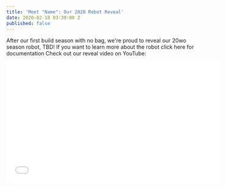 ```yaml
---
title: 'Meet "Name": Our 2020 Robot Reveal'
date: 2020-02-18 03:39:00 Z
published: false
---
```


After our first build season with no bag, we're proud to reveal our 20wo season robot, TBD! If you want to learn more about the robot click here for documentation Check out our reveal video on YouTube:

<iframe width="560" height="315" src="


" frameborder="0" allow="accelerometer; autoplay; encrypted-media; gyroscope; picture-in-picture" allowfullscreen></iframe>